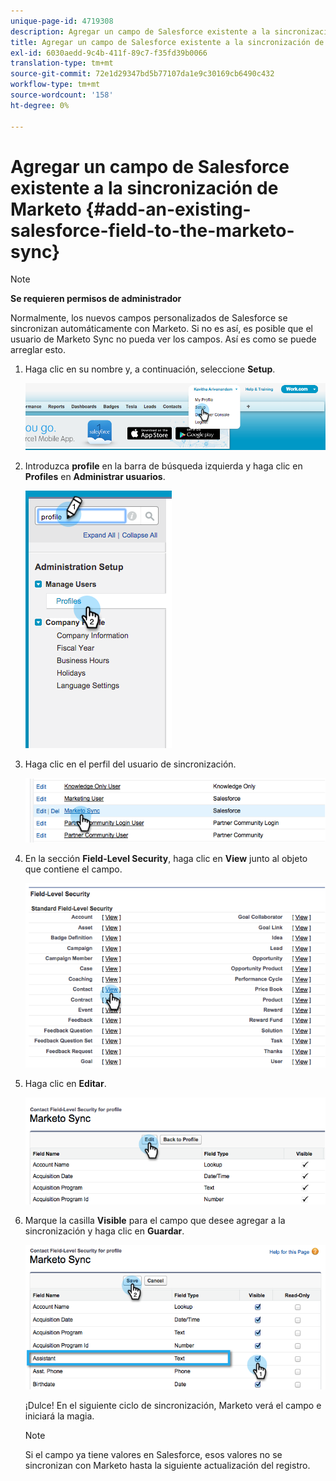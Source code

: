 ```yaml
---
unique-page-id: 4719308
description: Agregar un campo de Salesforce existente a la sincronización de Marketo - Marketo Docs - Documentación del producto
title: Agregar un campo de Salesforce existente a la sincronización de Marketo
exl-id: 6030aedd-9c4b-411f-89c7-f35fd39b0066
translation-type: tm+mt
source-git-commit: 72e1d29347bd5b77107da1e9c30169cb6490c432
workflow-type: tm+mt
source-wordcount: '158'
ht-degree: 0%

---
```


# Agregar un campo de Salesforce existente a la sincronización de Marketo {#add-an-existing-salesforce-field-to-the-marketo-sync}

>[!NOTE]
>
>**Se requieren permisos de administrador**

Normalmente, los nuevos campos personalizados de Salesforce se sincronizan automáticamente con Marketo. Si no es así, es posible que el usuario de Marketo Sync no pueda ver los campos. Así es como se puede arreglar esto.

1. Haga clic en su nombre y, a continuación, seleccione **Setup**.

   ![](assets/image2015-6-30-14-3a20-3a6.png)

1. Introduzca **profile** en la barra de búsqueda izquierda y haga clic en **Profiles** en **Administrar usuarios**.

   ![](assets/image2015-6-30-14-3a20-3a52.png)

1. Haga clic en el perfil del usuario de sincronización.

   ![](assets/image2015-6-30-14-3a23-3a41.png)

1. En la sección **Field-Level Security**, haga clic en **View** junto al objeto que contiene el campo.

   ![](assets/image2015-6-30-14-3a23-3a59.png)

1. Haga clic en **Editar**.

   ![](assets/image2015-6-30-14-3a24-3a28.png)

1. Marque la casilla **Visible** para el campo que desee agregar a la sincronización y haga clic en **Guardar**.

   ![](assets/image2015-6-30-14-3a24-3a49.png)

   ¡Dulce! En el siguiente ciclo de sincronización, Marketo verá el campo e iniciará la magia.

   >[!NOTE]
   >
   > Si el campo ya tiene valores en Salesforce, esos valores no se sincronizan con Marketo hasta la siguiente actualización del registro.
